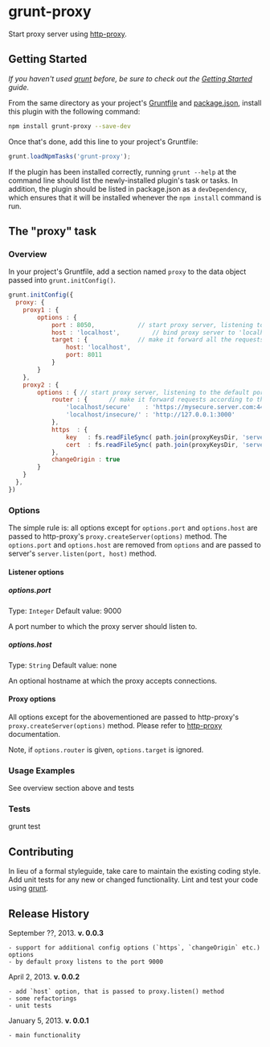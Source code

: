 # grunt-proxy

Start proxy server using [http-proxy][].

## Getting Started
_If you haven't used [grunt][] before, be sure to check out the [Getting Started][] guide._

From the same directory as your project's [Gruntfile][Getting Started] and [package.json][],
install this plugin with the following command:

```bash
npm install grunt-proxy --save-dev
```

Once that's done, add this line to your project's Gruntfile:

```js
grunt.loadNpmTasks('grunt-proxy');
```

If the plugin has been installed correctly, running `grunt --help`
at the command line should list the newly-installed plugin's task
or tasks. In addition, the plugin should be listed in package.json
as a `devDependency`, which ensures that it will be installed whenever
the `npm install` command is run.

[grunt]: http://gruntjs.com/
[Getting Started]: https://github.com/gruntjs/grunt/blob/devel/docs/getting_started.md
[package.json]: https://npmjs.org/doc/json.html
[http-proxy]: https://npmjs.org/package/http-proxy

## The "proxy" task

### Overview
In your project's Gruntfile, add a section named `proxy` to the data object passed into `grunt.initConfig()`.

```js
grunt.initConfig({
  proxy: {
    proxy1 : {
    	options : {
    		port : 8050,			// start proxy server, listening to the port 8050
			host : 'localhost',			// bind proxy server to 'localhost' interface
			target : {				// make it forward all the requests to localhost:8011
				host: 'localhost',
				port: 8011
			}
		}
    },
    proxy2 : {
    	options : { // start proxy server, listening to the default port 9000
			router : {		// make it forward requests according to this table
				'localhost/secure'    : 'https://mysecure.server.com:443/subpath',
                'localhost/insecure/' : 'http://127.0.0.1:3000'
			},
			https  : {
				key   : fs.readFileSync( path.join(proxyKeysDir, 'server.key'), 'utf8' ),
                cert  : fs.readFileSync( path.join(proxyKeysDir, 'server.crt'), 'utf8' )
			},
			changeOrigin : true
		}
    }
  },
})
```

### Options

The simple rule is: all options except for `options.port` and `options.host` are passed to
http-proxy's `proxy.createServer(options)` method. The `options.port` and `options.host` are
removed from `options` and are passed to server's `server.listen(port, host)` method.

#### Listener options

##### options.port
Type: `Integer`
Default value: 9000

A port number to which the proxy server should listen to.

##### options.host
Type: `String`
Default value: none

An optional hostname at which the proxy accepts connections.

#### Proxy options

All options except for the abovementioned are passed to http-proxy's 
`proxy.createServer(options)` method. Please refer to [http-proxy][]
documentation.

Note, if `options.router` is given, `options.target` is ignored.

### Usage Examples

See overview section above and tests

### Tests

grunt test

## Contributing
In lieu of a formal styleguide, take care to maintain the existing coding style.
Add unit tests for any new or changed functionality. Lint and test your code using [grunt][].

## Release History
September ??, 2013. **v. 0.0.3**
	
	- support for additional config options (`https`, `changeOrigin` etc.) options
	- by default proxy listens to the port 9000
	
April 2, 2013. **v. 0.0.2**

	- add `host` option, that is passed to proxy.listen() method
	- some refactorings
	- unit tests

January 5, 2013. **v. 0.0.1**

	- main functionality
